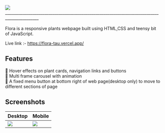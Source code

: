<img src="https://res.cloudinary.com/djix6uusx/image/upload/v1643070091/flora-logo_fhfh1a.png"/>
_______________________________________________________________________________________________
<br/>
<br/>
 Flora is a responsive plants webpage built using HTML,CSS and teensy bit of JavaScript.
 
 Live link :- https://flora-tau.vercel.app/
 
 ## Features
 :seedling: Hover effects on plant cards, navigation links and buttons <br/>
 :seedling: Multi frame carousel with animation <br/>
 :seedling: A fixed menu button at bottom right of web page(desktop only) to move to different sections of page <br/>
 
 ## Screenshots
 Desktop | Mobile 
 ------------ | ------------- 
<img src="https://res.cloudinary.com/djix6uusx/image/upload/v1643070503/desktop-view_nwir8u.png"/> | <img src="https://res.cloudinary.com/djix6uusx/image/upload/v1643070495/mobile-view_hdqcqz.png"/> 
